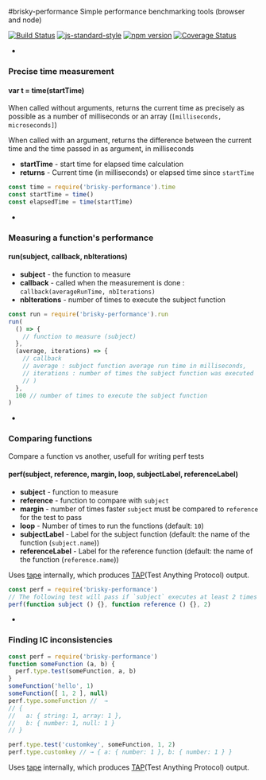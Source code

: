 #brisky-performance
Simple performance benchmarking tools (browser and node)

[![Build Status](https://travis-ci.org/vigour-io/brisky-performance.svg?branch=master)](https://travis-ci.org/vigour-io/brisky-performance)
[![js-standard-style](https://img.shields.io/badge/code%20style-standard-brightgreen.svg)](http://standardjs.com/)
[![npm version](https://badge.fury.io/js/brisky-performance.svg)](https://badge.fury.io/js/brisky-performance)
[![Coverage Status](https://coveralls.io/repos/github/vigour-io/brisky-performance/badge.svg?branch=master)](https://coveralls.io/github/vigour-io/brisky-performance?branch=master)

-
### Precise time measurement
#### var t = time(startTime)

When called without arguments, returns the current time as precisely as possible as a number of milliseconds or an array (`[milliseconds, microseconds]`)

When called with an argument, returns the difference between the current time and the time passed in as argument, in milliseconds
- **startTime** - start time for elapsed time calculation
- **returns** - Current time (in milliseconds) or elapsed time since `startTime`

```javascript
const time = require('brisky-performance').time
const startTime = time()
const elapsedTime = time(startTime)
```

-
### Measuring a function's performance
#### run(subject, callback, nbIterations)
- **subject** - the function to measure
- **callback** - called when the measurement is done : `callback(averageRunTime, nbIterations)`
- **nbIterations** - number of times to execute the subject function

```javascript
const run = require('brisky-performance').run
run(
  () => {
    // function to measure (subject)
  },
  (average, iterations) => {
    // callback
    // average : subject function average run time in milliseconds,
    // iterations : number of times the subject function was executed
    // )
  },
  100 // number of times to execute the subject function
)
```

-
### Comparing functions

Compare a function vs another, usefull for writing perf tests

#### perf(subject, reference, margin, loop, subjectLabel, referenceLabel)
- **subject** - function to measure
- **reference** - function to compare with `subject`
- **margin** - number of times faster `subject` must be compared to `reference` for the test to pass
- **loop** - Number of times to run the functions (default: `10`)
- **subjectLabel** - Label for the subject function (default: the name of the function (`subject.name`))
- **referenceLabel** - Label for the reference function (default: the name of the function (`reference.name`))

Uses [tape](https://www.npmjs.com/package/tape) internally, which produces [TAP](https://testanything.org/)(Test Anything Protocol) output.

```javascript
const perf = require('brisky-performance')
// The following test will pass if `subject` executes at least 2 times as fast as `reference`
perf(function subject () {}, function reference () {}, 2)
```

-
### Finding IC inconsistencies

```javascript
const perf = require('brisky-performance')
function someFunction (a, b) {
  perf.type.test(someFunction, a, b)
}
someFunction('hello', 1)
someFunction([ 1, 2 ], null)
perf.type.someFunction //  →
// {
//   a: { string: 1, array: 1 },
//   b: { number: 1, null: 1 }
// }

perf.type.test('customkey', someFunction, 1, 2)
perf.type.customkey // → { a: { number: 1 }, b: { number: 1 } }
```

Uses [tape](https://www.npmjs.com/package/tape) internally, which produces [TAP](https://testanything.org/)(Test Anything Protocol) output.
